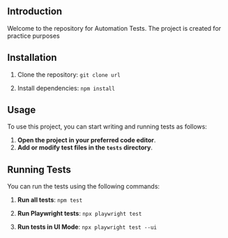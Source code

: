 ## Introduction
Welcome to the repository for Automation Tests. The project is created for practice purposes 

## Installation
1. Clone the repository:
  `git clone url`

2. Install dependencies:
  `npm install`

## Usage
To use this project, you can start writing and running tests as follows:
1. **Open the project in your preferred code editor**.
2. **Add or modify test files in the `tests` directory**.

## Running Tests
You can run the tests using the following commands:

1. **Run all tests**:
    `npm test`

2. **Run Playwright tests**:
    `npx playwright test`

3. **Run tests in UI Mode**:
    `npx playwright test --ui`

